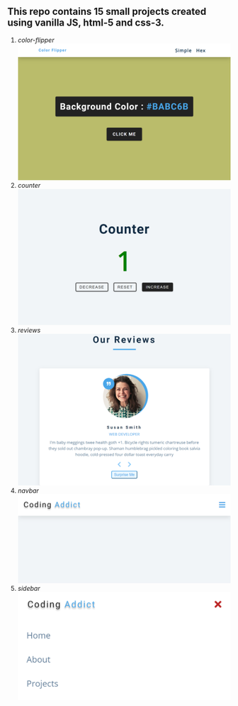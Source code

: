 ## This repo contains 15 small projects created using vanilla JS, html-5 and css-3.
1. *color-flipper*
![color-flipper](./img/color-flipper.png)
1. *counter*
![counter](./img/counter.png)
1. *reviews*
![reviews](./img/reviews.png)
1. *navbar*
![navbar](./img/navbar.png)
1. *sidebar*
![sidebar](./img/sidebar.png)
